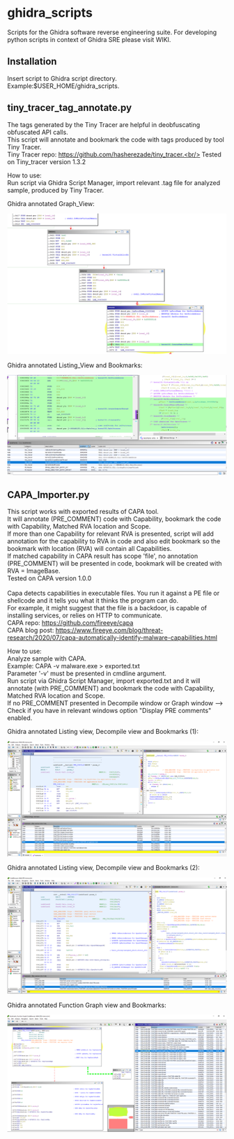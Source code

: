 # ghidra_scripts
Scripts for the Ghidra software reverse engineering suite.
For developing python scripts in context of Ghidra SRE please visit WIKI.

## Installation
Insert script to Ghidra script directory. Example:$USER_HOME/ghidra_scripts.

## tiny_tracer_tag_annotate.py
The tags generated by the Tiny Tracer are helpful in deobfuscating obfuscated API calls.<br/>
This script will annotate and bookmark the code with tags produced by tool Tiny Tracer.<br/>
Tiny Tracer repo: https://github.com/hasherezade/tiny_tracer.<br/>
Tested on Tiny_tracer version 1.3.2

How to use:<br/>
Run script via Ghidra Script Manager, import relevant .tag file for analyzed sample, produced by Tiny Tracer.

Ghidra annotated Graph_View:

![Ghidra annotated Graph view](/Images/GHIDRA_GRAPHVIEW_annotated.PNG)


Ghidra annotated Listing_View and Bookmarks:

![Ghidra annotated_Listing_bookmark_view](/Images/GHIDRA_listing%20view_bookmarks_annotated.PNG)



## CAPA_Importer.py
This script works with exported results of CAPA tool.<br/>
It will annotate (PRE_COMMENT) code with Capability, bookmark the code with Capability, Matched RVA location and Scope.<br/>
If more than one Capability for relevant RVA is presented, script will add annotation for the capability to RVA in code and also edit bookmark so the bookmark with location (RVA) will contain all Capabilities.<br/>
If matched capability in CAPA result has scope 'file', no annotation (PRE_COMMENT) will be presented in code, bookmark will be created with RVA = ImageBase.<br/>
Tested on CAPA version 1.0.0<br/>
<br/>
Capa detects capabilities in executable files. You run it against a PE file or shellcode and it tells you what it thinks the program can do.<br/>
For example, it might suggest that the file is a backdoor, is capable of installing services, or relies on HTTP to communicate.<br/>
CAPA repo: https://github.com/fireeye/capa<br/>
CAPA blog post: https://www.fireeye.com/blog/threat-research/2020/07/capa-automatically-identify-malware-capabilities.html

How to use:<br/>
Analyze sample with CAPA.<br/>
Example: CAPA -v malware.exe > exported.txt<br/>
Parameter '-v' must be presented in cmdline argument.<br/>
Run script via Ghidra Script Manager, import exported.txt and it will annotate (with PRE_COMMENT) and bookmark the code with Capability, Matched RVA location and Scope.
<br/>
If no PRE_COMMENT presented in Decompile window or Graph window --> Check if you have in relevant windows option "Display PRE comments" enabled.

Ghidra annotated Listing view, Decompile view and Bookmarks (1):

![Ghidra annotated Graph view](/Images/CAPA_Importer_All_in_one_view.PNG)


Ghidra annotated Listing view, Decompile view and Bookmarks (2):

![Ghidra annotated Graph view](/Images/CAPA_Importer_All_in_one_view2.PNG)



Ghidra annotated Function Graph view and Bookmarks:

![Ghidra annotated Graph view](/Images/CAPA_Importer_Graph_Bookmarks_view.PNG)



